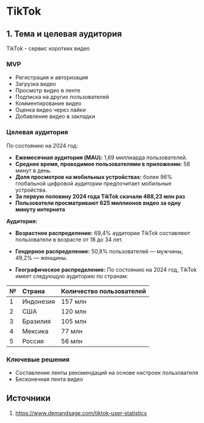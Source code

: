 # TikTok
## 1. Тема и целевая аудитория
TikTok - сервис коротких видео
### MVP
* Регистрация и авторизация
* Загрузка видео
* Просмотр видео в ленте
* Подписка на других пользователей
* Комментирование видео
* Оценка видео через лайки
* Добавление видео в закладки
### Целевая аудитория
По состоянию на 2024 год:

- **Ежемесячная аудитория (MAU):** 1,69 миллиарда пользователей. 
- **Среднее время, проводимое пользователями в приложении:** 58 минут в день. 
- **Доля просмотров на мобильных устройствах:** более 96% глобальной цифровой аудитории предпочитает мобильные устройства.
- **За первую половину 2024 года TikTok скачали 488,23 млн раз**
- **Пользователи просматривают 625 миллионов видео за одну минуту интернета**
  
**Аудитория:**

- **Возрастное распределение:**
  69,4% аудитории TikTok составляют пользователи в возрасте от 18 до 34 лет.

- **Гендерное распределение:** 50,8% пользователей — мужчины, 49,2% — женщины.

- **Географическое распределение:**
По состоянию на 2024 год, TikTok имеет следующую аудиторию по странам:

| №  | Страна             | Количество пользователей |
|:---|:-------------------|:-------------------------|
| 1  | Индонезия          | 157 млн                  |
| 2  | США                | 120 млн                  |
| 3  | Бразилия           | 105 млн                  |
| 4  | Мексика            | 77 млн                   |
| 5  | Россия             | 56 млн                   |
### Ключевые решения
* Составление ленты рекомендаций на основе настроек пользователя
* Бесконечная лента видео
## Источники
1. https://www.demandsage.com/tiktok-user-statistics
